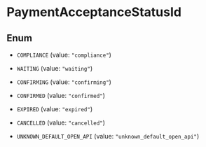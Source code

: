 

# PaymentAcceptanceStatusId

## Enum


* `COMPLIANCE` (value: `"compliance"`)

* `WAITING` (value: `"waiting"`)

* `CONFIRMING` (value: `"confirming"`)

* `CONFIRMED` (value: `"confirmed"`)

* `EXPIRED` (value: `"expired"`)

* `CANCELLED` (value: `"cancelled"`)

* `UNKNOWN_DEFAULT_OPEN_API` (value: `"unknown_default_open_api"`)



